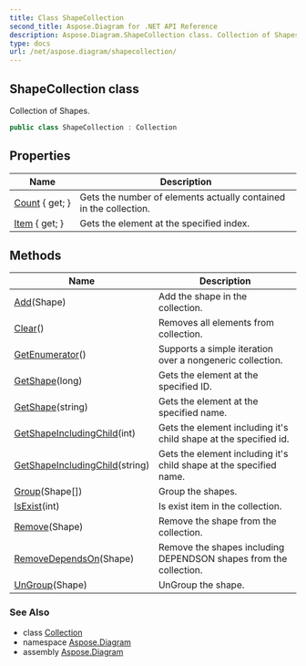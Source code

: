 ```yaml
---
title: Class ShapeCollection
second_title: Aspose.Diagram for .NET API Reference
description: Aspose.Diagram.ShapeCollection class. Collection of Shapes
type: docs
url: /net/aspose.diagram/shapecollection/
---
```

## ShapeCollection class

Collection of Shapes.

```csharp
public class ShapeCollection : Collection
```

## Properties

| Name | Description |
| --- | --- |
| [Count](../../aspose.diagram/collection/count/) { get; } | Gets the number of elements actually contained in the collection. |
| [Item](../../aspose.diagram/shapecollection/item/) { get; } | Gets the element at the specified index. |

## Methods

| Name | Description |
| --- | --- |
| [Add](../../aspose.diagram/shapecollection/add/)(Shape) | Add the shape in the collection. |
| [Clear](../../aspose.diagram/collection/clear/)() | Removes all elements from collection. |
| [GetEnumerator](../../aspose.diagram/collection/getenumerator/)() | Supports a simple iteration over a nongeneric collection. |
| [GetShape](../../aspose.diagram/shapecollection/getshape/#getshape)(long) | Gets the element at the specified ID. |
| [GetShape](../../aspose.diagram/shapecollection/getshape/#getshape_1)(string) | Gets the element at the specified name. |
| [GetShapeIncludingChild](../../aspose.diagram/shapecollection/getshapeincludingchild/#getshapeincludingchild)(int) | Gets the element including it's child shape at the specified id. |
| [GetShapeIncludingChild](../../aspose.diagram/shapecollection/getshapeincludingchild/#getshapeincludingchild_1)(string) | Gets the element including it's child shape at the specified name. |
| [Group](../../aspose.diagram/shapecollection/group/)(Shape[]) | Group the shapes. |
| [IsExist](../../aspose.diagram/collection/isexist/)(int) | Is exist item in the collection. |
| [Remove](../../aspose.diagram/shapecollection/remove/)(Shape) | Remove the shape from the collection. |
| [RemoveDependsOn](../../aspose.diagram/shapecollection/removedependson/)(Shape) | Remove the shapes including DEPENDSON shapes from the collection. |
| [UnGroup](../../aspose.diagram/shapecollection/ungroup/)(Shape) | UnGroup the shape. |

### See Also

* class [Collection](../collection/)
* namespace [Aspose.Diagram](../../aspose.diagram/)
* assembly [Aspose.Diagram](../../)


